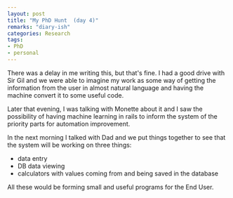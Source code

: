 ```yaml
---
layout: post
title: "My PhD Hunt  (day 4)"	
remarks: "diary-ish"
categories: Research
tags: 
- PhD
- personal
---
```



There was a delay in me writing this, but that's fine. I had a good drive with Sir Gil and we were able to imagine my work as some way of getting the information from the user in almost natural language and having the machine convert it to some useful code. 

Later that evening, I was talking with Monette about it and I saw the possibility of having machine learning in rails to inform the system of the priority parts for automation improvement. 

In the next morning I talked with Dad and we put things together to see that the system will be working on three things:
* data entry
* DB data viewing
* calculators with values coming from and being saved in the database

All these would be forming small and useful programs for the End User. 